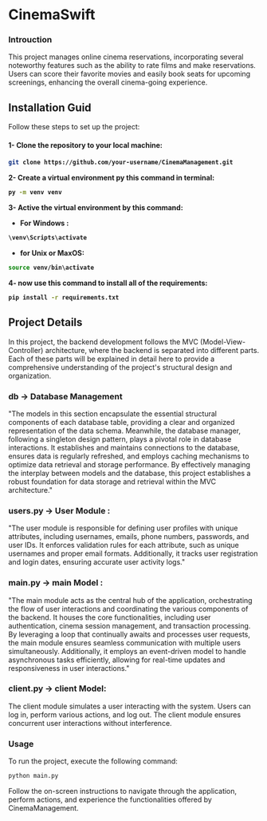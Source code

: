  <H1>CinemaSwift</H1> 

<h3>Introuction</h3>
<p>This project manages online cinema reservations, incorporating several noteworthy features such as the ability to rate films and make reservations. Users can score their favorite movies and easily book seats for upcoming screenings, enhancing the overall cinema-going experience.</p>

## Installation Guid 

<p>Follow these steps to set up the project:</p>

<h4>1- Clone the repository to your local machine:<h4>

```bash
git clone https://github.com/your-username/CinemaManagement.git

```

<p>2- Create a virtual environment py this command in terminal: </p>

```bash
py -m venv venv
```
<p>3- Active the virtual environment by this command:</p>

- For Windows :
```bash
\venv\Scripts\activate
```

- for Unix or MaxOS:

```bash
source venv/bin\activate
```

<p>4- now use this command to install all of the requirements:</p>

```bash
pip install -r requirements.txt
```

## Project Details 
<p>In this project, the backend development follows the MVC (Model-View-Controller) architecture, where the backend is separated into different parts. Each of these parts will be explained in detail here to provide a comprehensive understanding of the project's structural design and organization.</P>

### db -> Database Management
<p>"The models in this section encapsulate the essential structural components of each database table, providing a clear and organized representation of the data schema. Meanwhile, the database manager, following a singleton design pattern, plays a pivotal role in database interactions. It establishes and maintains connections to the database, ensures data is regularly refreshed, and employs caching mechanisms to optimize data retrieval and storage performance. By effectively managing the interplay between models and the database, this project establishes a robust foundation for data storage and retrieval within the MVC architecture."</p>


### users.py -> User Module :

<p>"The user module is responsible for defining user profiles with unique attributes, including usernames, emails, phone numbers, passwords, and user IDs. It enforces validation rules for each attribute, such as unique usernames and proper email formats. Additionally, it tracks user registration and login dates, ensuring accurate user activity logs."</p>


### main.py -> main Model :

<p>"The main module acts as the central hub of the application, orchestrating the flow of user interactions and coordinating the various components of the backend. It houses the core functionalities, including user authentication, cinema session management, and transaction processing. By leveraging a loop that continually awaits and processes user requests, the main module ensures seamless communication with multiple users simultaneously. Additionally, it employs an event-driven model to handle asynchronous tasks efficiently, allowing for real-time updates and responsiveness in user interactions."</p>



### client.py -> client Model:

<p>The client module simulates a user interacting with the system. Users can log in, perform various actions, and log out. The client module ensures concurrent user interactions without interference.</p>

### Usage

<p>To run the project, execute the following command:</p>

```bash
python main.py
```

<p>Follow the on-screen instructions to navigate through the application, perform actions, and experience the functionalities offered by CinemaManagement.</p>
